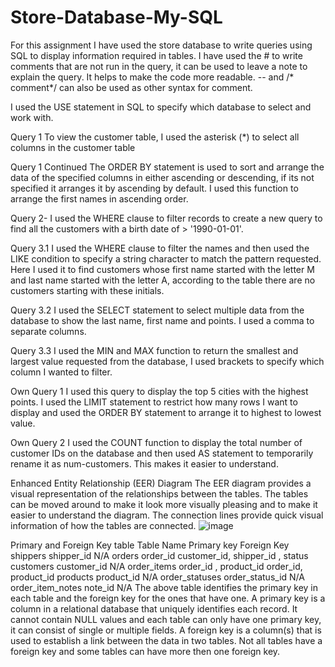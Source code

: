 # Store-Database-My-SQL

For this assignment I have used the store database to write queries using SQL to display information required in tables. I have used the # to write comments that are not run in the query, it can be used to leave a note to explain the query. It helps to make the code more readable. -- and /* comment*/ can also be used as other syntax for comment.

I used the USE statement in SQL to specify which database to select and work with. 


Query 1
 To view the customer table, I used the asterisk (*) to select all columns in the customer table
 
Query 1 Continued
The ORDER BY statement is used to sort and arrange the data of the specified columns in either ascending or descending, if its not specified it arranges it by ascending by default.   I used this function to arrange the first names in ascending order. 

 

Query 2- I used the WHERE clause to filter records to create a new query to find all the customers with a birth date of > '1990-01-01'. 
 



Query 3.1
I used the WHERE clause to filter the names and then used the LIKE condition to specify a string character to match the pattern requested.  Here I used it to find customers whose first name started with the letter M and last name started with the letter A, according to the table there are no customers starting with these initials.
 

Query 3.2
I used the SELECT statement to select multiple data from the database to show the last name, first name and points. I used a comma to separate columns. 
 

Query 3.3
I used the MIN and MAX function to return the smallest and largest value requested from the database, I used brackets to specify which column I wanted to filter. 
 
Own Query 1
I used this query to display the top 5 cities with the highest points. I used the LIMIT statement to restrict how many rows I want to display and used the ORDER BY statement to arrange it to highest to lowest value. 
 

Own Query 2 
I used the COUNT function to display the total number of customer IDs on the database and then used AS statement to temporarily rename it as num-customers. This makes it easier to understand. 




Enhanced Entity Relationship (EER) Diagram
The EER diagram provides a visual representation of the relationships between the tables. The tables can be moved around to make it look more visually pleasing and to make it easier to understand the diagram. The connection lines provide quick visual information of how the tables are connected. 
 ![image](https://github.com/RahanaBegum/Store-Database-My-SQL/assets/142679483/2c1cea07-68f5-4180-9034-3dc9880241a2)


Primary and Foreign Key table
Table Name	Primary key	Foreign Key
shippers	shipper_id	N/A
orders	order_id	customer_id, shipper_id , status
customers	customer_id	N/A
order_items	order_id , product_id	order_id, product_id
products	product_id	N/A
order_statuses	order_status_id	N/A
order_item_notes	note_id	N/A
The above table identifies the primary key in each table and the foreign key for the ones that have one. A primary key is a column in a relational database that uniquely identifies each record. It cannot contain NULL values and each table can only have one primary key, it can consist of single or multiple fields. A foreign key is a column(s) that is used to establish a link between the data in two tables. Not all tables have a foreign key and some tables can have more then one foreign key. 
